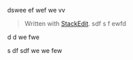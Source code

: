 dswee
ef
wef
we
vv

> Written with [StackEdit](https://stackedit.io/).
sdf
s
f
ewfd

d
d
we
fwe

s
df
sdf
we
we
few

<!--stackedit_data:
eyJoaXN0b3J5IjpbLTE3NjkwMDUxNywtMTAzMDMzMzM4NV19
-->